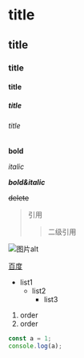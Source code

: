 # title
## title
### title
#### title
##### title
###### title

**bold**

*italic*

***bold&italic***

~~delete~~

>引用
>>二级引用

![图片alt](https://url)

[百度](https://www.baidu.com)

- list1
  - list2
    - list3
1. order
2. order
```js
const a = 1;
console.log(a);
```